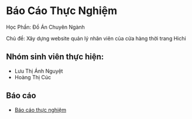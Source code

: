 # Báo Cáo Thực Nghiệm

Học Phần: Đồ Án Chuyên Ngành

Chủ đề: Xây dựng website quản lý nhân viên của cửa hàng thời trang Hichi 


## Nhóm sinh viên thực hiện:

* Lưu Thị Ánh Nguyệt
* Hoàng Thị Cúc

## Báo cáo
* [Báo cáo thực nghiệm](#)
